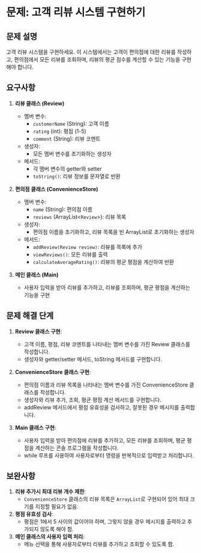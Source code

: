 # 문제: 고객 리뷰 시스템 구현하기

## 문제 설명

고객 리뷰 시스템을 구현하세요. 이 시스템에서는 고객이 편의점에 대한 리뷰를 작성하고, 편의점에서 모든 리뷰를 조회하며, 리뷰의 평균 점수를 계산할 수 있는 기능을 구현해야 합니다.

## 요구사항

1. **리뷰 클래스 (Review)**
   - 멤버 변수:
     - `customerName` (String): 고객 이름
     - `rating` (int): 평점 (1-5)
     - `comment` (String): 리뷰 코멘트
   - 생성자:
     - 모든 멤버 변수를 초기화하는 생성자
   - 메서드:
     - 각 멤버 변수의 getter와 setter
     - `toString()`: 리뷰 정보를 문자열로 반환

2. **편의점 클래스 (ConvenienceStore)**
   - 멤버 변수:
     - `name` (String): 편의점 이름
     - `reviews` (ArrayList<`Review`>): 리뷰 목록
   - 생성자:
     - 편의점 이름을 초기화하고, 리뷰 목록을 빈 ArrayList로 초기화하는 생성자
   - 메서드:
     - `addReview(Review review)`: 리뷰를 목록에 추가
     - `viewReviews()`: 모든 리뷰를 출력
     - `calculateAverageRating()`: 리뷰의 평균 평점을 계산하여 반환

3. **메인 클래스 (Main)**
   - 사용자 입력을 받아 리뷰를 추가하고, 리뷰를 조회하며, 평균 평점을 계산하는 기능을 구현

## 문제 해결 단계

1. **Review 클래스 구현**:
   - 고객 이름, 평점, 리뷰 코멘트를 나타내는 멤버 변수를 가진 Review 클래스를 작성합니다.
   - 생성자와 getter/setter 메서드, toString 메서드를 구현합니다.

2. **ConvenienceStore 클래스 구현**:
   - 편의점 이름과 리뷰 목록을 나타내는 멤버 변수를 가진 ConvenienceStore 클래스를 작성합니다.
   - 생성자와 리뷰 추가, 조회, 평균 평점 계산 메서드를 구현합니다.
   - addReview 메서드에서 평점 유효성을 검사하고, 잘못된 경우 메시지를 출력합니다.

3. **Main 클래스 구현**:
   - 사용자 입력을 받아 편의점에 리뷰를 추가하고, 모든 리뷰를 조회하며, 평균 평점을 계산하는 콘솔 프로그램을 작성합니다.
   - while 루프를 사용하여 사용자로부터 명령을 반복적으로 입력받고 처리합니다.

## 보완사항

1. **리뷰 추가시 최대 리뷰 개수 제한**:
   - `ConvenienceStore` 클래스의 리뷰 목록은 `ArrayList`로 구현되어 있어 최대 크기를 지정할 필요가 없음.
2. **평점 유효성 검사**:
   - 평점은 1에서 5 사이의 값이어야 하며, 그렇지 않을 경우 메시지를 출력하고 추가되지 않도록 해야 함.
3. **메인 클래스의 사용자 입력 처리**:
   - 메뉴 선택을 통해 사용자로부터 리뷰를 추가하고 조회할 수 있도록 함.
